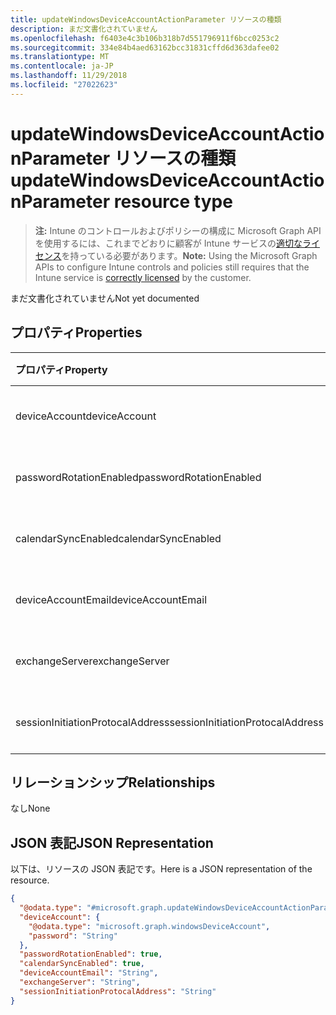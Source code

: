 ```yaml
---
title: updateWindowsDeviceAccountActionParameter リソースの種類
description: まだ文書化されていません
ms.openlocfilehash: f6403e4c3b106b318b7d551796911f6bcc0253c2
ms.sourcegitcommit: 334e84b4aed63162bcc31831cffd6d363dafee02
ms.translationtype: MT
ms.contentlocale: ja-JP
ms.lasthandoff: 11/29/2018
ms.locfileid: "27022623"
---
```

# <a name="updatewindowsdeviceaccountactionparameter-resource-type"></a><span data-ttu-id="29d25-103">updateWindowsDeviceAccountActionParameter リソースの種類</span><span class="sxs-lookup"><span data-stu-id="29d25-103">updateWindowsDeviceAccountActionParameter resource type</span></span>

> <span data-ttu-id="29d25-104">**注:** Intune のコントロールおよびポリシーの構成に Microsoft Graph API を使用するには、これまでどおりに顧客が Intune サービスの[適切なライセンス](https://go.microsoft.com/fwlink/?linkid=839381)を持っている必要があります。</span><span class="sxs-lookup"><span data-stu-id="29d25-104">**Note:** Using the Microsoft Graph APIs to configure Intune controls and policies still requires that the Intune service is [correctly licensed](https://go.microsoft.com/fwlink/?linkid=839381) by the customer.</span></span>

<span data-ttu-id="29d25-105">まだ文書化されていません</span><span class="sxs-lookup"><span data-stu-id="29d25-105">Not yet documented</span></span>
## <a name="properties"></a><span data-ttu-id="29d25-106">プロパティ</span><span class="sxs-lookup"><span data-stu-id="29d25-106">Properties</span></span>
|<span data-ttu-id="29d25-107">プロパティ</span><span class="sxs-lookup"><span data-stu-id="29d25-107">Property</span></span>|<span data-ttu-id="29d25-108">型</span><span class="sxs-lookup"><span data-stu-id="29d25-108">Type</span></span>|<span data-ttu-id="29d25-109">説明</span><span class="sxs-lookup"><span data-stu-id="29d25-109">Description</span></span>|
|:---|:---|:---|
|<span data-ttu-id="29d25-110">deviceAccount</span><span class="sxs-lookup"><span data-stu-id="29d25-110">deviceAccount</span></span>|[<span data-ttu-id="29d25-111">windowsDeviceAccount</span><span class="sxs-lookup"><span data-stu-id="29d25-111">windowsDeviceAccount</span></span>](../resources/intune-devices-windowsdeviceaccount.md)|<span data-ttu-id="29d25-112">まだ文書化されていません</span><span class="sxs-lookup"><span data-stu-id="29d25-112">Not yet documented</span></span>|
|<span data-ttu-id="29d25-113">passwordRotationEnabled</span><span class="sxs-lookup"><span data-stu-id="29d25-113">passwordRotationEnabled</span></span>|<span data-ttu-id="29d25-114">ブール型 (Boolean)</span><span class="sxs-lookup"><span data-stu-id="29d25-114">Boolean</span></span>|<span data-ttu-id="29d25-115">まだ文書化されていません</span><span class="sxs-lookup"><span data-stu-id="29d25-115">Not yet documented</span></span>|
|<span data-ttu-id="29d25-116">calendarSyncEnabled</span><span class="sxs-lookup"><span data-stu-id="29d25-116">calendarSyncEnabled</span></span>|<span data-ttu-id="29d25-117">ブール型 (Boolean)</span><span class="sxs-lookup"><span data-stu-id="29d25-117">Boolean</span></span>|<span data-ttu-id="29d25-118">まだ文書化されていません</span><span class="sxs-lookup"><span data-stu-id="29d25-118">Not yet documented</span></span>|
|<span data-ttu-id="29d25-119">deviceAccountEmail</span><span class="sxs-lookup"><span data-stu-id="29d25-119">deviceAccountEmail</span></span>|<span data-ttu-id="29d25-120">文字列型 (String)</span><span class="sxs-lookup"><span data-stu-id="29d25-120">String</span></span>|<span data-ttu-id="29d25-121">まだ文書化されていません</span><span class="sxs-lookup"><span data-stu-id="29d25-121">Not yet documented</span></span>|
|<span data-ttu-id="29d25-122">exchangeServer</span><span class="sxs-lookup"><span data-stu-id="29d25-122">exchangeServer</span></span>|<span data-ttu-id="29d25-123">文字列型 (String)</span><span class="sxs-lookup"><span data-stu-id="29d25-123">String</span></span>|<span data-ttu-id="29d25-124">まだ文書化されていません</span><span class="sxs-lookup"><span data-stu-id="29d25-124">Not yet documented</span></span>|
|<span data-ttu-id="29d25-125">sessionInitiationProtocalAddress</span><span class="sxs-lookup"><span data-stu-id="29d25-125">sessionInitiationProtocalAddress</span></span>|<span data-ttu-id="29d25-126">文字列型 (String)</span><span class="sxs-lookup"><span data-stu-id="29d25-126">String</span></span>|<span data-ttu-id="29d25-127">まだ文書化されていません</span><span class="sxs-lookup"><span data-stu-id="29d25-127">Not yet documented</span></span>|

## <a name="relationships"></a><span data-ttu-id="29d25-128">リレーションシップ</span><span class="sxs-lookup"><span data-stu-id="29d25-128">Relationships</span></span>
<span data-ttu-id="29d25-129">なし</span><span class="sxs-lookup"><span data-stu-id="29d25-129">None</span></span>
## <a name="json-representation"></a><span data-ttu-id="29d25-130">JSON 表記</span><span class="sxs-lookup"><span data-stu-id="29d25-130">JSON Representation</span></span>
<span data-ttu-id="29d25-131">以下は、リソースの JSON 表記です。</span><span class="sxs-lookup"><span data-stu-id="29d25-131">Here is a JSON representation of the resource.</span></span>
<!-- {
  "blockType": "resource",
  "@odata.type": "microsoft.graph.updateWindowsDeviceAccountActionParameter"
}
-->
``` json
{
  "@odata.type": "#microsoft.graph.updateWindowsDeviceAccountActionParameter",
  "deviceAccount": {
    "@odata.type": "microsoft.graph.windowsDeviceAccount",
    "password": "String"
  },
  "passwordRotationEnabled": true,
  "calendarSyncEnabled": true,
  "deviceAccountEmail": "String",
  "exchangeServer": "String",
  "sessionInitiationProtocalAddress": "String"
}
```



